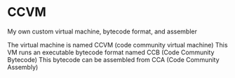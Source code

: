 # CCVM
My own custom virtual machine, bytecode format, and assembler

The virtual machine is named CCVM (code community virtual machine)
This VM runs an executable bytecode format named CCB (Code Community Bytecode)
This bytecode can be assembled from CCA (Code Community Assembly)